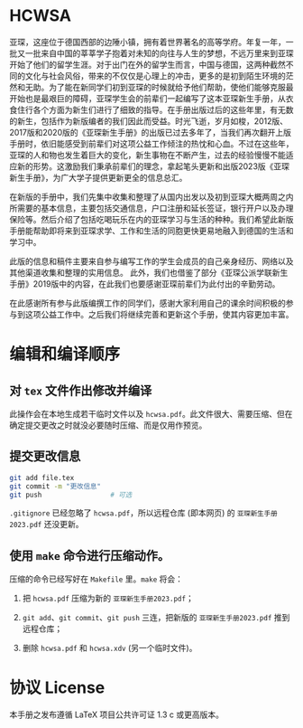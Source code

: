 # HCWSA

亚琛，这座位于德国西部的边陲小镇，拥有着世界著名的高等学府。年复一年，一批又一批来自中国的莘莘学子抱着对未知的向往与人生的梦想，不远万里来到亚琛开始了他们的留学生涯。对于出门在外的留学生而言，中国与德国，这两种截然不同的文化与社会风俗，带来的不仅仅是心理上的冲击，更多的是初到陌生环境的茫然和无助。为了能在新同学们初到亚琛的时候就给予他们帮助，使他们能够克服最开始也是最艰巨的障碍，亚琛学生会的前辈们一起编写了这本亚琛新生手册，从衣食住行各个方面为新生们进行了细致的指导。在手册出版过后的这些年里，有无数的新生，包括作为新版编者的我们因此而受益。时光飞逝，岁月如梭，2012版、2017版和2020版的《亚琛新生手册》的出版已过去多年了，当我们再次翻开上版手册时，依旧能感受到前辈们对这项公益工作倾注的热忱和心血。不过在这些年，亚琛的人和物也发生着巨大的变化，新生事物在不断产生，过去的经验慢慢不能适应新的形势。这激励我们秉承前辈们的理念，拿起笔头更新和出版2023版《亚琛新生手册》，为广大学子提供更新更全的信息总汇。

在新版的手册中，我们先集中收集和整理了从国内出发以及初到亚琛大概两周之内所需要的基本信息，主要包括交通信息，户口注册和延长签证，银行开户以及办理保险等。然后介绍了包括吃喝玩乐在内的亚琛学习与生活的种种。我们希望此新版手册能帮助即将来到亚琛求学、工作和生活的同胞更快更易地融入到德国的生活和学习中。

此版的信息和稿件主要来自参与编写工作的学生会成员的自己亲身经历、网络以及其他渠道收集和整理的实用信息。 此外，我们也借鉴了部分《亚琛公派学联新生手册》2019版中的内容，在此我们也要感谢亚琛前辈们为此付出的辛勤劳动。

在此感谢所有参与此版编撰工作的同学们，感谢大家利用自己的课余时间积极的参与到这项公益工作中。之后我们将继续完善和更新这个手册，使其内容更加丰富。

# 编辑和编译顺序

## 对 `tex` 文件作出修改并编译

此操作会在本地生成若干临时文件以及 `hcwsa.pdf`。此文件很大、需要压缩、但在确定提交更改之时就没必要随时压缩、而是仅用作预览。

## 提交更改信息

```sh
git add file.tex
git commit -m "更改信息"
git push                 # 可选
```
`.gitignore` 已经忽略了 `hcwsa.pdf`，所以远程仓库 (即本网页) 的 `亚琛新生手册2023.pdf` 还没更新。

## 使用 `make` 命令进行压缩动作。

压缩的命令已经写好在 `Makefile` 里。`make` 将会：

1. 把 `hcwsa.pdf` 压缩为新的 `亚琛新生手册2023.pdf`；

2. `git add`、`git commit`、`git push` 三连，把新版的 `亚琛新生手册2023.pdf` 推到远程仓库；

3. 删除 `hcwsa.pdf` 和 `hcwsa.xdv` (另一个临时文件)。

# 协议 License

本手册之发布遵循 LaTeX 项目公共许可证 1.3 c 或更高版本。
